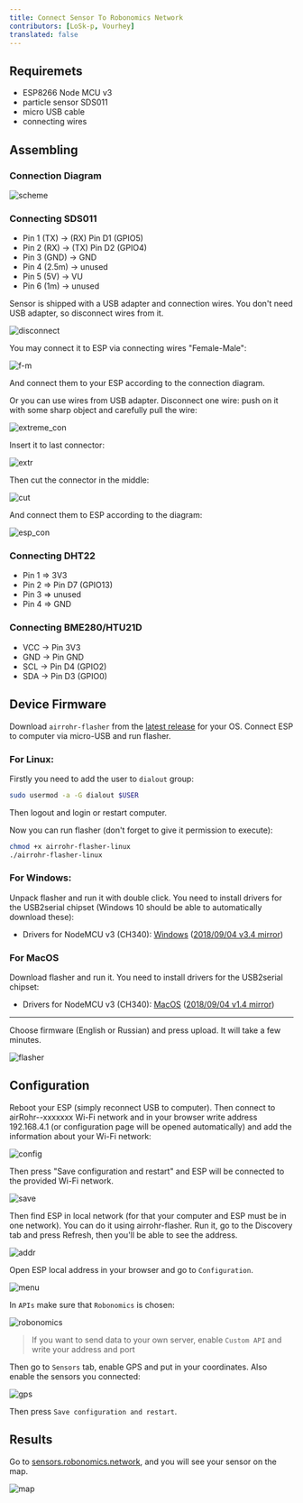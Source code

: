 ```yaml
---
title: Connect Sensor To Robonomics Network
contributors: [LoSk-p, Vourhey]
translated: false
---
```


## Requiremets
* ESP8266 Node MCU v3
* particle sensor SDS011
* micro USB cable
* connecting wires

## Assembling
### Connection Diagram

![scheme](../images/sensors-connectivity/schema.jpg)

### Connecting SDS011

* Pin 1 (TX) -> (RX) Pin D1 (GPIO5)
* Pin 2 (RX) -> (TX) Pin D2 (GPIO4)
* Pin 3 (GND) -> GND
* Pin 4 (2.5m) -> unused
* Pin 5 (5V) -> VU
* Pin 6 (1m) -> unused

Sensor is shipped with a USB adapter and connection wires. You don't need USB adapter, so disconnect wires from it.

![disconnect](../images/sensors-connectivity/2_assembly_usb.jpg)

You may connect it to ESP via connecting wires "Female-Male":

![f-m](../images/sensors-connectivity/3_conn.jpg)

And connect them to your ESP according to the connection diagram.

Or you can use wires from USB adapter. Disconnect one wire: push on it with some sharp object and carefully pull the wire:

![extreme_con](../images/sensors-connectivity/4_assembly_wires.jpg)

Insert it to last connector:

![extr](../images/sensors-connectivity/5_wires1.jpg)

Then cut the connector in the middle:

![cut](../images/sensors-connectivity/6_assembly_wires2.jpg)

And connect them to ESP according to the diagram:

![esp_con](../images/sensors-connectivity/6_esp_con.jpg)

### Connecting DHT22


* Pin 1 => 3V3
* Pin 2 => Pin D7 (GPIO13)
* Pin 3 => unused
* Pin 4 => GND

### Connecting BME280/HTU21D

* VCC -> Pin 3V3
* GND -> Pin GND
* SCL -> Pin D4 (GPIO2)
* SDA -> Pin D3 (GPIO0)


## Device Firmware
Download `airrohr-flasher` from the [latest release](https://github.com/airalab/sensors-connectivity/releases) for your OS. 
Connect ESP to computer via micro-USB and run flasher. 

### For Linux:
Firstly you need to add the user to `dialout` group:
```bash
sudo usermod -a -G dialout $USER
```
Then logout and login or restart computer.

Now you can run flasher (don't forget to give it permission to execute):
```bash
chmod +x airrohr-flasher-linux
./airrohr-flasher-linux
```

### For Windows:
Unpack flasher and run it with double click.
You need to install drivers for the USB2serial chipset (Windows 10 should be able to automatically download these):

* Drivers for NodeMCU v3 (CH340): [Windows](http://www.wch.cn/downloads/file/5.html) ([2018/09/04 v3.4 mirror](https://d.inf.re/luftdaten/CH341SER.ZIP))


### For MacOS
Download flasher and run it.
You need to install drivers for the USB2serial chipset: 
* Drivers for NodeMCU v3 (CH340): [MacOS](http://www.wch.cn/downloads/file/178.html) ([2018/09/04 v1.4 mirror](https://d.inf.re/luftdaten/CH341SER_MAC.ZIP))

---

Choose firmware (English or Russian) and press upload. It will take a few minutes.

![flasher](../images/sensors-connectivity/7_flasher.jpg)


## Configuration
Reboot your ESP (simply reconnect USB to computer).
Then connect to airRohr--xxxxxxx Wi-Fi network and in your browser write address 192.168.4.1 (or configuration page will be opened automatically) and add the information about your Wi-Fi network:

![config](../images/sensors-connectivity/wifi-setup.jpg)

Then press "Save configuration and restart" and ESP will be connected to the provided Wi-Fi network.

![save](../images/sensors-connectivity/10_save.jpg)


Then find ESP in local network (for that your computer and ESP must be in one network). You can do it using airrohr-flasher. Run it, go to the Discovery tab and press Refresh, then you'll be able to see the address.

![addr](../images/sensors-connectivity/11_flaser2.jpg)



Open ESP local address in your browser and go to `Configuration`. 

![menu](../images/sensors-connectivity/menu.jpg)

In `APIs` make sure that `Robonomics` is chosen: 

![robonomics](../images/sensors-connectivity/APIs.jpg)

> If you want to send data to your own server, enable `Custom API` and write your address and port 

Then go to `Sensors` tab, enable GPS and put in your coordinates. Also enable the sensors you connected:

![gps](../images/sensors-connectivity/Sensors.jpg)

Then press `Save configuration and restart`.



## Results
Go to [sensors.robonomics.network](https://sensors.robonomics.network/#/), and you will see your sensor on the map.

![map](../images/sensors-connectivity/14_map.jpg)
